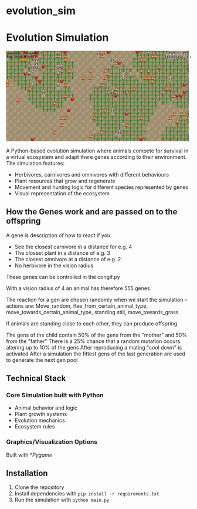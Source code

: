 # evolution_sim

# Evolution Simulation

![Screenshot of the Evolution SIM visuals](./graphics/assets/Screenshot.png)

A Python-based evolution simulation where animals compete for survival in a virtual ecosystem and adapt there genes according to their environment. The simulation features:
- Herbivores, carnivores and omnivores with different behaviours
- Plant resources that grow and regenerate
- Movement and hunting logic for different species represented by genes
- Visual representation of the ecosystem

## How the Genes work and are passed on to the offspring

A gene is description of how to react if you:
- See the closest carnivore in a distance for e.g. 4
- The closest plant in a distance of e.g. 3
- The closest omnivore at a distance of e.g. 2
- No herbivore in the vision radius

These genes can be controlled in the congif.py

With a vision radius of 4 an animal has therefore 5*5*5 genes

The reaction for a gen are chosen randomly when we start the simulation – actions are:
Move_random, flee_from_certain_animal_type, move_towards_certain_animal_type, standing still, move_towards_grass

If animals are standing close to each other, they can produce offspring

The gens of the child contain 50% of the gens from the "mother" and 50% from the "father"
There is a 25% chance that a random mutation occurs altering up to 10% of the gens
After reproducing a mating "cool down" is activated
After a simulation the fittest gens of the last generation are used to generate the next gen pool


## Technical Stack

### Core Simulation built with Python
- Animal behavior and logic
- Plant growth systems
- Evolution mechanics
- Ecosystem rules

### Graphics/Visualization Options

Built with **Pygame*

## Installation

1. Clone the repository
2. Install dependencies with `pip install -r requirements.txt`
3. Run the simulation with `python main.py`


   

